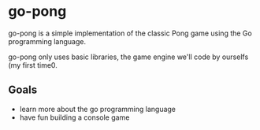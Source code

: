 # go-pong

go-pong is a simple implementation of the classic Pong game using the Go programming language.

go-pong only uses basic libraries, the game engine we'll code by ourselfs
(my first time0.

## Goals

- learn more about the go programming language
- have fun building a console game

